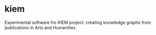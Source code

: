 # kiem
Experimental software fro KIEM project: creating knowledge graphs from publications in Arts and Humanities 
